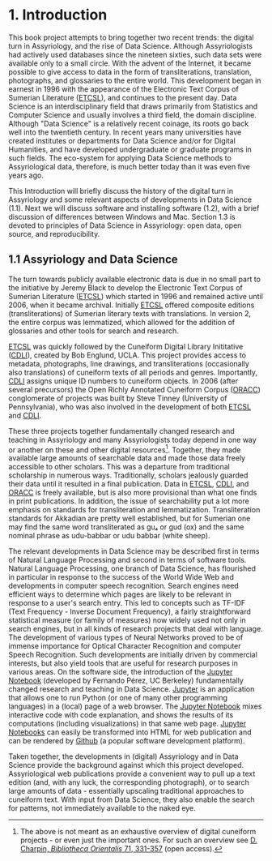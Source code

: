 # 1. Introduction

This book project attempts to bring together two recent trends: the digital turn in Assyriology, and the rise of Data Science. Although Assyriologists had actively used databases since the nineteen sixties, such data sets were available only to a small circle. With the advent of the Internet, it became possible to give access to data in the form of transliterations, translation, photographs, and glossaries to the entire world. This development began in earnest in 1996 with the appearance of the Electronic Text Corpus of Sumerian Literature ([ETCSL][ETCSL]), and continues to the present day. Data Science is an interdisciplinary field that draws primarily from Statistics and Computer Science and usually involves a third field, the domain discipline. Although "Data Science" is a relatively recent coinage, its roots go back well into the twentieth century. In recent years many universities have created institutes or departments for Data Science and/or for Digital Humanities, and have developed undergraduate or graduate programs in such fields. The eco-system for applying Data Science methods to Assyriological data, therefore, is much better today than it was even five years ago. 

This Introduction will briefly discuss the history of the digital turn in Assyriology and some relevant aspects of developments in Data Science (1.1). Next we will discuss software and installing software (1.2), with a brief discussion of differences between Windows and Mac. Section 1.3 is devoted to principles of Data Science in Assyriology: open data, open source, and reproducibility.

## 1.1 Assyriology and Data Science

The turn towards publicly available electronic data is due in no small part to the initiative by Jeremy Black to develop the Electronic Text Corpus of Sumerian Literature ([ETCSL][ETCSL]) which started in 1996 and remained active until 2006, when it became archival. Initially [ETCSL][ETCSL] offered composite editions (transliterations) of Sumerian literary texts with translations. In version 2, the entire corpus was lemmatized, which allowed for the addition of glossaries and other tools for search and research.  

[ETCSL][ETCSL] was quickly followed by the Cuneiform Digital Library Inititative ([CDLI][CDLI]), created by Bob Englund, UCLA. This project provides access to metadata, photographs, line drawings, and transliterations (occasionally also translations) of cuneiform texts of all periods and genres. Importantly, [CDLI][CDLI] assigns unique ID numbers to cuneiform objects. In 2006 (after several precursors) the Open Richly Annotated Cuneiform Corpus ([ORACC][ORACC]) conglomerate of projects was built by Steve Tinney (University of Pennsylvania), who was also involved in the development of both [ETCSL][ETCSL] and [CDLI][CDLI]. 

These three projects together fundamentally changed research and teaching in Assyriology and many Assyriologists today depend in one way or another on these and other digital resources[^1]. Together, they made available large amounts of searchable data and made those data freely accessible to other scholars. This was a departure from traditional scholarship in numerous ways. Traditionally, scholars jealously guarded their data until it resulted in a final publication. Data in [ETCSL][ETCSL], [CDLI][CDLI], and [ORACC][ORACC] is freely available, but is also more provisional than what one finds in print publications. In addition, the issue of searchability put a lot more emphasis on standards for transliteration and lemmatization. Transliteration standards for Akkadian are pretty well established, but for Sumerian one may find the same word transliterated as gu₄ or gud (ox) and the same nominal phrase as udu-babbar or udu babbar (white sheep).

The relevant developments in Data Science may be described first in terms of Natural Language Processing and second in terms of software tools. Natural Language Processing, one branch of Data Science, has flourished in particular in response to the success of the World Wide Web and developments in computer speech recognition. Search engines need efficient ways to determine which pages are likely to be relevant in response to a user's search entry. This led to concepts such as TF-IDF (Text Frequency - Inverse Document Frequency), a fairly straightforward statistical measure (or family of measures) now widely used not only in search engines, but in all kinds of research projects that deal with language. The development of various types of Neural Networks proved to be of immense importance for Optical Character Recognition and computer Speech Recognition. Such developments are initially driven by commercial interests, but also yield tools that are useful for research purposes in various areas.  On the software side, the introduction of the [Jupyter Notebook](jupyter) (developed by Fernando Pérez, UC Berkeley) fundamentally changed research and teaching in Data Science. [Jupyter][jupyter] is an application that allows one to run Python (or one of many other programming languages) in a (local) page of a web browser. The [Jupyter Notebook][jupyter] mixes interactive code with code explanation, and shows the results of its computations (including visualizations) in that same web page. [Jupyter Notebooks][jupyter] can easily be transformed into HTML for web publication and can be rendered by [Github][git] (a popular software development platform).

Taken together, the developments in (digital) Assyriology and in Data Science provide the background against which this project developed. Assyriological web publications provide a convenient way to pull up a text edition (and, with any luck, the corresponding photograph), or to search large amounts of data - essentially upscaling traditional approaches to cuneiform text. With input from Data Science, they also enable the search for patterns, not immediately available to the naked eye.

[^1]: The above is not meant as an exhaustive overview of digital cuneiform projects - or even just the important ones. For such an overview see [D. Charpin, *Bibliotheca Orientalis* 71, 331-357](http://doi.org/10.2143/BIOR.71.3.3062115 ) (open access).



[ETCSL]: http://etcsl.orinst.ox.ac.uk
[CDLI]: http://cdli.ucla.edu
[ORACC]: http://oracc.org
[epsd]: http://psd.museum.upenn.edu/epsd1/index.html
[epsd2]: http://oracc.org/epsd2
[Jupyter]: http://jupyter.org
[git]: http://github.com